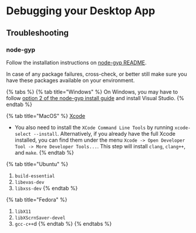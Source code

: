 # Debugging your Desktop App

## Troubleshooting

### **node-gyp**

Follow the installation instructions on [node-gyp README](https://github.com/nodejs/node-gyp).

In case of any package failures, cross-check, or better still make sure you have these packages available on your environment.

{% tabs %}
{% tab title="Windows" %}
On Windows, you may have to follow [option 2 of the node-gyp install guide](https://github.com/nodejs/node-gyp#on-windows) and install Visual Studio.
{% endtab %}

{% tab title="MacOS" %}
[Xcode](https://developer.apple.com/xcode/download/)

* You also need to install the `XCode Command Line Tools` by running `xcode-select --install`. Alternatively, if you already have the full Xcode installed, you can find them under the menu `Xcode -> Open Developer Tool -> More Developer Tools...`. This step will install `clang`, `clang++`, and `make`.
{% endtab %}

{% tab title="Ubuntu" %}
1. `build-essential`
2. `libevas-dev`
3. `libxss-dev`
{% endtab %}

{% tab title="Fedora" %}
1. `libX11`
2. `libXScrnSaver-devel`
3. `gcc-c++`d
{% endtab %}
{% endtabs %}
